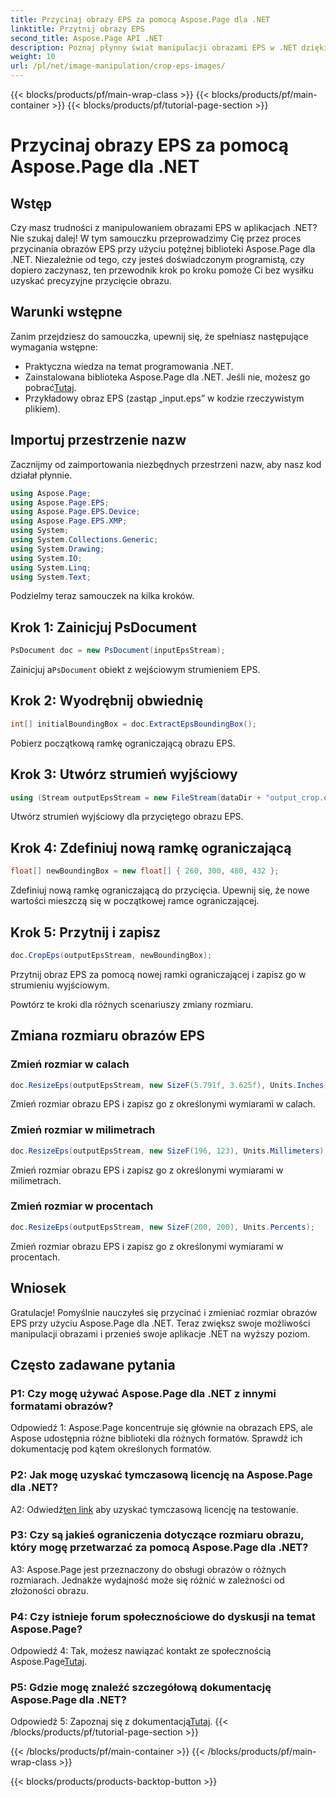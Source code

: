 ```yaml
---
title: Przycinaj obrazy EPS za pomocą Aspose.Page dla .NET
linktitle: Przytnij obrazy EPS
second_title: Aspose.Page API .NET
description: Poznaj płynny świat manipulacji obrazami EPS w .NET dzięki Aspose.Page. Przycinaj i zmieniaj rozmiar obrazów bez wysiłku, aby uzyskać oszałamiające rezultaty.
weight: 10
url: /pl/net/image-manipulation/crop-eps-images/
---
```


{{< blocks/products/pf/main-wrap-class >}}
{{< blocks/products/pf/main-container >}}
{{< blocks/products/pf/tutorial-page-section >}}

# Przycinaj obrazy EPS za pomocą Aspose.Page dla .NET

## Wstęp

Czy masz trudności z manipulowaniem obrazami EPS w aplikacjach .NET? Nie szukaj dalej! W tym samouczku przeprowadzimy Cię przez proces przycinania obrazów EPS przy użyciu potężnej biblioteki Aspose.Page dla .NET. Niezależnie od tego, czy jesteś doświadczonym programistą, czy dopiero zaczynasz, ten przewodnik krok po kroku pomoże Ci bez wysiłku uzyskać precyzyjne przycięcie obrazu.

## Warunki wstępne

Zanim przejdziesz do samouczka, upewnij się, że spełniasz następujące wymagania wstępne:

- Praktyczna wiedza na temat programowania .NET.
-  Zainstalowana biblioteka Aspose.Page dla .NET. Jeśli nie, możesz go pobrać[Tutaj](https://releases.aspose.com/page/net/).
- Przykładowy obraz EPS (zastąp „input.eps” w kodzie rzeczywistym plikiem).

## Importuj przestrzenie nazw

Zacznijmy od zaimportowania niezbędnych przestrzeni nazw, aby nasz kod działał płynnie. 

```csharp
using Aspose.Page;
using Aspose.Page.EPS;
using Aspose.Page.EPS.Device;
using Aspose.Page.EPS.XMP;
using System;
using System.Collections.Generic;
using System.Drawing;
using System.IO;
using System.Linq;
using System.Text;
```

Podzielmy teraz samouczek na kilka kroków.

## Krok 1: Zainicjuj PsDocument

```csharp
PsDocument doc = new PsDocument(inputEpsStream);
```

 Zainicjuj a`PsDocument` obiekt z wejściowym strumieniem EPS.

## Krok 2: Wyodrębnij obwiednię

```csharp
int[] initialBoundingBox = doc.ExtractEpsBoundingBox();
```

Pobierz początkową ramkę ograniczającą obrazu EPS.

## Krok 3: Utwórz strumień wyjściowy

```csharp
using (Stream outputEpsStream = new FileStream(dataDir + "output_crop.eps", FileMode.Create, FileAccess.Write))
```

Utwórz strumień wyjściowy dla przyciętego obrazu EPS.

## Krok 4: Zdefiniuj nową ramkę ograniczającą

```csharp
float[] newBoundingBox = new float[] { 260, 300, 480, 432 };
```

Zdefiniuj nową ramkę ograniczającą do przycięcia. Upewnij się, że nowe wartości mieszczą się w początkowej ramce ograniczającej.

## Krok 5: Przytnij i zapisz

```csharp
doc.CropEps(outputEpsStream, newBoundingBox);
```

Przytnij obraz EPS za pomocą nowej ramki ograniczającej i zapisz go w strumieniu wyjściowym.

Powtórz te kroki dla różnych scenariuszy zmiany rozmiaru.

## Zmiana rozmiaru obrazów EPS

### Zmień rozmiar w calach

```csharp
doc.ResizeEps(outputEpsStream, new SizeF(5.791f, 3.625f), Units.Inches);
```

Zmień rozmiar obrazu EPS i zapisz go z określonymi wymiarami w calach.

### Zmień rozmiar w milimetrach

```csharp
doc.ResizeEps(outputEpsStream, new SizeF(196, 123), Units.Millimeters);
```

Zmień rozmiar obrazu EPS i zapisz go z określonymi wymiarami w milimetrach.

### Zmień rozmiar w procentach

```csharp
doc.ResizeEps(outputEpsStream, new SizeF(200, 200), Units.Percents);
```

Zmień rozmiar obrazu EPS i zapisz go z określonymi wymiarami w procentach.

## Wniosek

Gratulacje! Pomyślnie nauczyłeś się przycinać i zmieniać rozmiar obrazów EPS przy użyciu Aspose.Page dla .NET. Teraz zwiększ swoje możliwości manipulacji obrazami i przenieś swoje aplikacje .NET na wyższy poziom.

## Często zadawane pytania

### P1: Czy mogę używać Aspose.Page dla .NET z innymi formatami obrazów?

Odpowiedź 1: Aspose.Page koncentruje się głównie na obrazach EPS, ale Aspose udostępnia różne biblioteki dla różnych formatów. Sprawdź ich dokumentację pod kątem określonych formatów.

### P2: Jak mogę uzyskać tymczasową licencję na Aspose.Page dla .NET?

 A2: Odwiedź[ten link](https://purchase.aspose.com/temporary-license/) aby uzyskać tymczasową licencję na testowanie.

### P3: Czy są jakieś ograniczenia dotyczące rozmiaru obrazu, który mogę przetwarzać za pomocą Aspose.Page dla .NET?

A3: Aspose.Page jest przeznaczony do obsługi obrazów o różnych rozmiarach. Jednakże wydajność może się różnić w zależności od złożoności obrazu.

### P4: Czy istnieje forum społecznościowe do dyskusji na temat Aspose.Page?

 Odpowiedź 4: Tak, możesz nawiązać kontakt ze społecznością Aspose.Page[Tutaj](https://forum.aspose.com/c/page/39).

### P5: Gdzie mogę znaleźć szczegółową dokumentację Aspose.Page dla .NET?

 Odpowiedź 5: Zapoznaj się z dokumentacją[Tutaj](https://reference.aspose.com/page/net/).
{{< /blocks/products/pf/tutorial-page-section >}}

{{< /blocks/products/pf/main-container >}}
{{< /blocks/products/pf/main-wrap-class >}}

{{< blocks/products/products-backtop-button >}}
